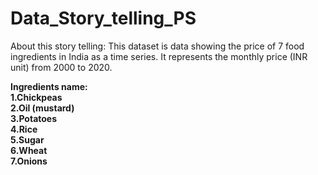 # Data_Story_telling_PS

About this story telling: This dataset is data showing the price of 7 food ingredients in India as a time series.
It represents the monthly price (INR unit) from 2000 to 2020.
<br>

<b>Ingredients name:<b><br>
1.Chickpeas<br>
2.Oil (mustard)<br>
3.Potatoes<br>
4.Rice<br>
5.Sugar<br>
6.Wheat<br>
7.Onions<br>

